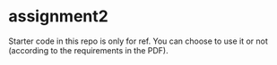 # assignment2

Starter code in this repo is only for ref.
You can choose to use it or not (according to the requirements in the PDF).
